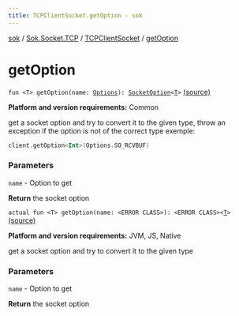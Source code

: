 ```yaml
---
title: TCPClientSocket.getOption - sok
---
```


[sok](../../index.html) / [Sok.Socket.TCP](../index.html) / [TCPClientSocket](index.html) / [getOption](./get-option.html)

# getOption

`fun <T> getOption(name: `[`Options`](../../-sok.-socket.-options/-options/index.html)`): `[`SocketOption`](../../-sok.-socket.-options/-socket-option/index.html)`<`[`T`](get-option.html#T)`>` [(source)](https://github.com/SeekDaSky/Sok/tree/master/common/sok-common/src/Sok/Socket/TCP/TCPClientSocket.kt#L97)

**Platform and version requirements:** Common

get a socket option and try to convert it to the given type, throw an exception if the option is not of the correct type
exemple:

``` kotlin
client.getOption<Int>(Options.SO_RCVBUF)
```

### Parameters

`name` - Option to get

**Return**
the socket option

`actual fun <T> getOption(name: <ERROR CLASS>): <ERROR CLASS><`[`T`](get-option.html#T)`>` [(source)](https://github.com/SeekDaSky/Sok/tree/master/jvm/sok-jvm/src/Sok/Socket/TCP/TCPClientSocket.kt#L336)

**Platform and version requirements:** JVM, JS, Native

get a socket option and try to convert it to the given type

### Parameters

`name` - Option to get

**Return**
the socket option

